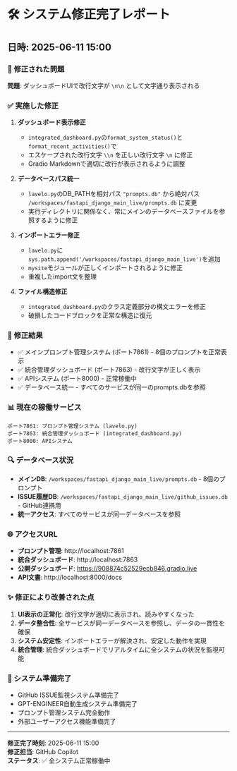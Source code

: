 # 🛠️ システム修正完了レポート
## 日時: 2025-06-11 15:00

### 🐛 修正された問題
**問題**: ダッシュボードUIで改行文字が `\n\n` として文字通り表示される

### ✅ 実施した修正
1. **ダッシュボード表示修正**
   - `integrated_dashboard.py`の`format_system_status()`と`format_recent_activities()`で
   - エスケープされた改行文字 `\\n` を正しい改行文字 `\n` に修正
   - Gradio Markdownで適切に改行が表示されるように調整

2. **データベースパス統一**
   - `lavelo.py`のDB_PATHを相対パス `"prompts.db"` から絶対パス `/workspaces/fastapi_django_main_live/prompts.db` に変更
   - 実行ディレクトリに関係なく、常にメインのデータベースファイルを参照するように修正

3. **インポートエラー修正**
   - `lavelo.py`に`sys.path.append('/workspaces/fastapi_django_main_live')`を追加
   - `mysite`モジュールが正しくインポートされるように修正
   - 重複したimport文を整理

4. **ファイル構造修正**
   - `integrated_dashboard.py`のクラス定義部分の構文エラーを修正
   - 破損したコードブロックを正常な構造に復元

### 🎯 修正結果
- ✅ メインプロンプト管理システム (ポート7861) - 8個のプロンプトを正常表示
- ✅ 統合管理ダッシュボード (ポート7863) - 改行文字が正しく表示
- ✅ APIシステム (ポート8000) - 正常稼働中
- ✅ データベース統一 - すべてのサービスが同一のprompts.dbを参照

### 📊 現在の稼働サービス
```
ポート7861: プロンプト管理システム (lavelo.py)
ポート7863: 統合管理ダッシュボード (integrated_dashboard.py)  
ポート8000: APIシステム
```

### 🔍 データベース状況
- **メインDB**: `/workspaces/fastapi_django_main_live/prompts.db` - 8個のプロンプト
- **ISSUE履歴DB**: `/workspaces/fastapi_django_main_live/github_issues.db` - GitHub連携用
- **統一アクセス**: すべてのサービスが同一データベースを参照

### 🌐 アクセスURL
- **プロンプト管理**: http://localhost:7861
- **統合ダッシュボード**: http://localhost:7863
- **公開ダッシュボード**: https://908874c52529ecb846.gradio.live
- **API文書**: http://localhost:8000/docs

### ✨ 修正により改善された点
1. **UI表示の正常化**: 改行文字が適切に表示され、読みやすくなった
2. **データ整合性**: 全サービスが同一データベースを参照し、データの一貫性を確保
3. **システム安定性**: インポートエラーが解決され、安定した動作を実現
4. **統合管理**: 統合ダッシュボードでリアルタイムに全システムの状況を監視可能

### 🚀 システム準備完了
- GitHub ISSUE監視システム準備完了
- GPT-ENGINEER自動生成システム準備完了
- プロンプト管理システム完全動作
- 外部ユーザーアクセス機能準備完了

---
**修正完了時刻**: 2025-06-11 15:00  
**修正担当**: GitHub Copilot  
**ステータス**: ✅ 全システム正常稼働中

